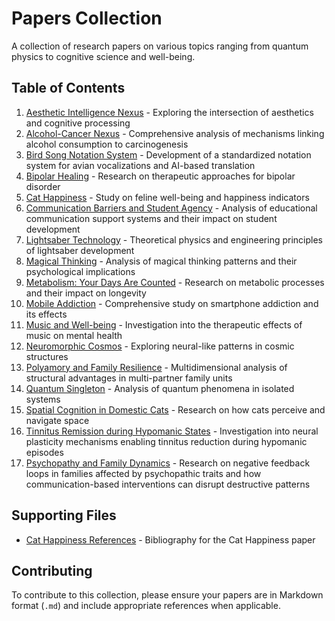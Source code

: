 # Papers Collection

A collection of research papers on various topics ranging from quantum physics to cognitive science and well-being.

## Table of Contents

1. [Aesthetic Intelligence Nexus](aesthetic_intelligence_nexus.md) - Exploring the intersection of aesthetics and cognitive processing
2. [Alcohol-Cancer Nexus](alcohol_cancer_connection.md) - Comprehensive analysis of mechanisms linking alcohol consumption to carcinogenesis
3. [Bird Song Notation System](bird_song_notation_system.md) - Development of a standardized notation system for avian vocalizations and AI-based translation
4. [Bipolar Healing](bipolar_healing.md) - Research on therapeutic approaches for bipolar disorder
5. [Cat Happiness](cat_happiness.md) - Study on feline well-being and happiness indicators
6. [Communication Barriers and Student Agency](communication_barriers_education.md) - Analysis of educational communication support systems and their impact on student development
7. [Lightsaber Technology](lightsaber_technology.md) - Theoretical physics and engineering principles of lightsaber development
8. [Magical Thinking](magical_thinking.md) - Analysis of magical thinking patterns and their psychological implications
9. [Metabolism: Your Days Are Counted](metabolism-your_days_are_counted.md) - Research on metabolic processes and their impact on longevity
10. [Mobile Addiction](mobile_addiction.md) - Comprehensive study on smartphone addiction and its effects
11. [Music and Well-being](music_well_being.md) - Investigation into the therapeutic effects of music on mental health
12. [Neuromorphic Cosmos](neuromorphic_cosmos.md) - Exploring neural-like patterns in cosmic structures
13. [Polyamory and Family Resilience](polyamory_family_resilience.md) - Multidimensional analysis of structural advantages in multi-partner family units
14. [Quantum Singleton](quantum_singleton.md) - Analysis of quantum phenomena in isolated systems
15. [Spatial Cognition in Domestic Cats](spatial_cognition-domestic_cats.md) - Research on how cats perceive and navigate space
16. [Tinnitus Remission during Hypomanic States](tinnitus_remission_in_hypomania.md) - Investigation into neural plasticity mechanisms enabling tinnitus reduction during hypomanic episodes
17. [Psychopathy and Family Dynamics](psychopathy_family_dynamics.md) - Research on negative feedback loops in families affected by psychopathic traits and how communication-based interventions can disrupt destructive patterns

## Supporting Files

- [Cat Happiness References](cat_happiness-references.bib) - Bibliography for the Cat Happiness paper

## Contributing

To contribute to this collection, please ensure your papers are in Markdown format (`.md`) and include appropriate references when applicable.
